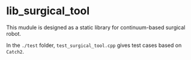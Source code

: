 # lib_surgical_tool

This mudule is designed as a static library for continuum-based surgical robot.

In the `./test` folder, `test_surgical_tool.cpp` gives test cases based on `Catch2`. 
